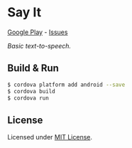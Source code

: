 # Say It
[Google Play] - [Issues]

_Basic text-to-speech._

[Google Play]: https://play.google.com/store/apps/details?id=com.metaist.sayit
[Issues]: https://github.com/30Apps30Days/10-sayit/issues

## Build & Run
```bash
$ cordova platform add android --save
$ cordova build
$ cordova run
```

## License
Licensed under [MIT License].

[MIT License]: http://opensource.org/licenses/MIT
